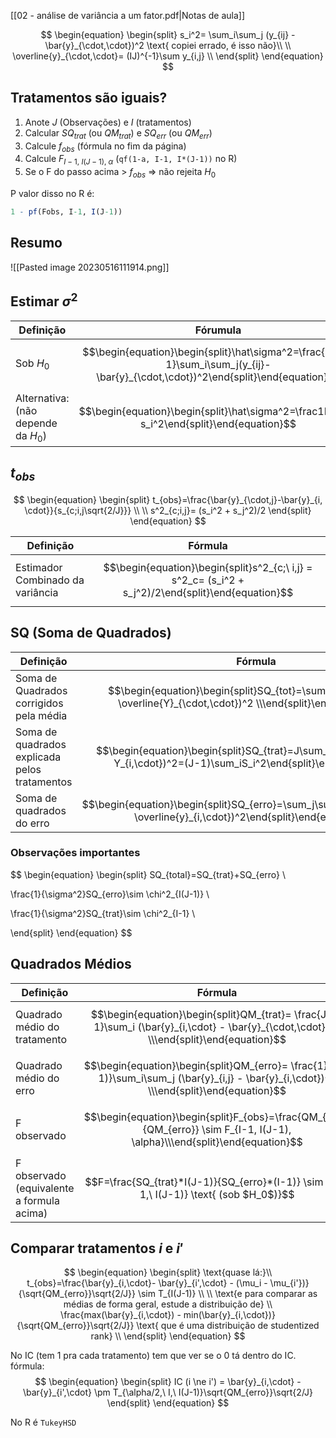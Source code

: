 [[02 - análise de variância a um fator.pdf|Notas de aula]]


$$
\begin{equation}
\begin{split}
s_i^2= \sum_i\sum_j (y_{ij} - \bar{y}_{\cdot,\cdot})^2 \text{ copiei errado, é isso não}\\
\\
\overline{y}_{\cdot,\cdot}= (IJ)^{-1}\sum y_{i,j}
\\
\end{split}
\end{equation}
$$

## Tratamentos são iguais?
1. Anote $J$ (Observações) e $I$ (tratamentos)
2. Calcular $SQ_{trat}$ (ou $QM_{trat}$) e $SQ_{err}$ (ou $QM_{err}$)
3. Calcule $f_{obs}$ (fórmula no fim da página)
4. Calcule $F_{I-1,\ I(J-1),\ \alpha}$  (`qf(1-a, I-1, I*(J-1))` no R)
5. Se o F do passo acima > $f_{obs}$ => não rejeita $H_0$

P valor disso no R é:
```R
1 - pf(Fobs, I-1, I(J-1))
```

## Resumo
![[Pasted image 20230516111914.png]]

## Estimar $\sigma^2$
| Definição                           | Fórumula                                                                                                                          |
| ----------------------------------- | --------------------------------------------------------------------------------------------------------------------------------- |
| Sob $H_0$                           | $$\begin{equation}\begin{split}\hat\sigma^2=\frac{1}{IJ-1}\sum_i\sum_j(y_{ij}-\bar{y}_{\cdot,\cdot})^2\end{split}\end{equation}$$ |
| Alternativa: (não depende da $H_0$) | $$\begin{equation}\begin{split}\hat\sigma^2=\frac1I\sum_i s_i^2\end{split}\end{equation}$$                                        |

## $t_{obs}$
$$
\begin{equation}
\begin{split}
t_{obs}=\frac{\bar{y}_{\cdot,j}-\bar{y}_{i, \cdot}}{s_{c;i,j\sqrt{2/J}}}
\\ \\
s^2_{c;i,j}= (s_i^2 + s_j^2)/2
\end{split}
\end{equation}
$$


| Definição                        | Fórmula |
| -------------------------------- | ------- |
| Estimador Combinado da variância |   $$\begin{equation}\begin{split}s^2_{c;\ i,j} = s^2_c= (s_i^2 + s_j^2)/2\end{split}\end{equation}$$      |


## SQ (Soma de Quadrados)
| Definição                                     | Fórmula                                                                                                                        |
| --------------------------------------------- | ------------------------------------------------------------------------------------------------------------------------------ |
| Soma de Quadrados corrigidos pela média       | $$\begin{equation}\begin{split}SQ_{tot}=\sum_i\sum_j(Y_{i,j} - \overline{Y}_{\cdot,\cdot})^2 \\\end{split}\end{equation}$$     |
| Soma de quadrados explicada pelos tratamentos | $$\begin{equation}\begin{split}SQ_{trat}=J\sum_i(\overline{Y}_{i,j}-Y_{i,\cdot})^2=(J-1)\sum_iS_i^2\end{split}\end{equation}$$ |
| Soma de quadrados do erro                     | $$\begin{equation}\begin{split}SQ_{erro}=\sum_j\sum_i(\overline{y}_{i,j}-\overline{y}_{i,\cdot})^2\end{split}\end{equation}$$                                                                                                                               |

### Observações importantes
$$
\begin{equation}
\begin{split}
SQ_{total}=SQ_{trat}+SQ_{erro} \\

\frac{1}{\sigma^2}SQ_{erro}\sim \chi^2_{I(J-1)} \\

\frac{1}{\sigma^2}SQ_{trat}\sim \chi^2_{I-1} \\

\end{split}
\end{equation}
$$

## Quadrados Médios
| Definição                                 | Fórmula                                                                                                                                    |
| ----------------------------------------- | ------------------------------------------------------------------------------------------------------------------------------------------ |
| Quadrado médio do tratamento              | $$\begin{equation}\begin{split}QM_{trat}= \frac{J}{I-1}\sum_i (\bar{y}_{i,\cdot} - \bar{y}_{\cdot,\cdot})^2 \\\end{split}\end{equation}$$  |
| Quadrado médio do erro                    | $$\begin{equation}\begin{split}QM_{erro}= \frac{1}{I(J-1)}\sum_i\sum_j (\bar{y}_{i,j} - \bar{y}_{i,\cdot})^2 \\\end{split}\end{equation}$$ |
| F observado                               | $$\begin{equation}\begin{split}F_{obs}=\frac{QM_{trat}}{QM_{erro}} \sim F_{I-1, I(J-1), \alpha}\\\end{split}\end{equation}$$               |
| F observado (equivalente a formula acima) | $$F=\frac{SQ_{trat}*I(J-1)}{SQ_{erro}*(I-1)} \sim F_{I-1,\ I(J-1)} \text{ (sob $H_0$)}$$                                                                                                                                           |

## Comparar tratamentos $i$ e $i'$

$$
\begin{equation}
\begin{split}
\text{quase lá:}\\
t_{obs}=\frac{\bar{y}_{i,\cdot}- \bar{y}_{i',\cdot} - (\mu_i - \mu_{i'})}{\sqrt{QM_{erro}}\sqrt{2/J}} \sim T_{I(J-1)} \\
\\
\text{e para comparar as médias de forma geral, estude a distribuição de} \\
\frac{max(\bar{y}_{i,\cdot}) - min(\bar{y}_{i,\cdot})}{\sqrt{QM_{erro}}\sqrt{2/J}} \text{ que é uma distribuição de studentized rank} \\
\end{split}
\end{equation}
$$

No IC (tem 1 pra cada tratamento) tem que ver se o 0 tá dentro do IC. fórmula:
$$
\begin{equation}
\begin{split}
IC (i \ne i') = \bar{y}_{i,\cdot} - \bar{y}_{i',\cdot} \pm T_{\alpha/2,\ I,\ I(J-1)}\sqrt{QM_{erro}}\sqrt{2/J} 
\end{split}
\end{equation}
$$

No R é `TukeyHSD`
